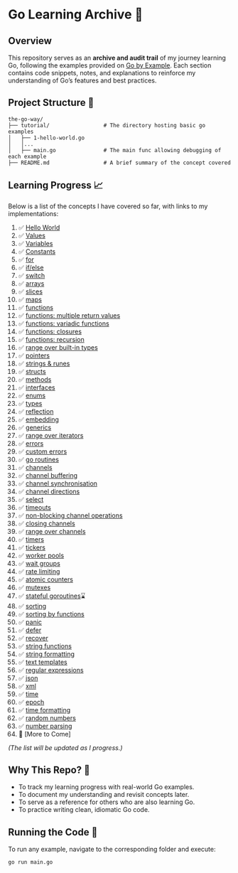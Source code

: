# Go Learning Archive 📜

## Overview

This repository serves as an **archive and audit trail** of my journey learning Go, following the examples provided on [Go by Example](https://gobyexample.com/). Each section contains code snippets, notes, and explanations to reinforce my understanding of Go’s features and best practices.

## Project Structure 🌳

```
the-go-way/
├── tutorial/                 # The directory hosting basic go examples
│   ├── 1-hello-world.go
│   │...
│   ├── main.go               # The main func allowing debugging of each example
├── README.md                 # A brief summary of the concept covered
```

## Learning Progress 📈

Below is a list of the concepts I have covered so far, with links to my implementations:

1. ✅ [Hello World](tutorial/01-hello-world.go/)
1. ✅ [Values](tutorial/02-values.go/)
1. ✅ [Variables](tutorial/03-variables.go/)
1. ✅ [Constants](tutorial/04-constants.go/)
1. ✅ [for](tutorial/05-for.go/)
1. ✅ [if/else](tutorial/06-if-else.go/)
1. ✅ [switch](tutorial/07-switch.go/)
1. ✅ [arrays](tutorial/08-arrays.go/)
1. ✅ [slices](tutorial/09-slices.go/)
1. ✅ [maps](tutorial/10-maps.go/)
1. ✅ [functions](tutorial/11-functions.go/)
1. ✅ [functions: multiple return values](tutorial/12-multiple-return-values.go/)
1. ✅ [functions: variadic functions](tutorial/13-variadic-functions.go/)
1. ✅ [functions: closures](tutorial/14-closures.go/)
1. ✅ [functions: recursion](tutorial/15-recursion.go/)
1. ✅ [range over built-in types](tutorial/16-range-over-built-in-types.go/)
1. ✅ [pointers](tutorial/17-pointers.go/)
1. ✅ [strings & runes](tutorial/18-strings-and-runes.go/)
1. ✅ [structs](tutorial/19-structs.go/)
1. ✅ [methods](tutorial/20-methods.go/)
1. ✅ [interfaces](tutorial/21-interfaces.go/)
1. ✅ [enums](tutorial/22-enums.go/)
1. ✅ [types](tutorial/23-types.go/)
1. ✅ [reflection](tutorial/24-reflection.go/)
1. ✅ [embedding](tutorial/25-embedding.go/)
1. ✅ [generics](tutorial/26-generics.go/)
1. ✅ [range over iterators](tutorial/27-range-over-iterators.go/)
1. ✅ [errors](tutorial/28-errors.go/)
1. ✅ [custom errors](tutorial/29-custom-errors.go/)
1. ✅ [go routines](tutorial/30-go-routines.go/)
1. ✅ [channels](tutorial/31-channels.go/)
1. ✅ [channel buffering](tutorial/32-channel-buffering.go/)
1. ✅ [channel synchronisation](tutorial/33-channel-synchronization.go/)
1. ✅ [channel directions](tutorial/34-channel-directions.go/)
1. ✅ [select](tutorial/35-select.go/)
1. ✅ [timeouts](tutorial/36-timeouts.go/)
1. ✅ [non-blocking channel operations](tutorial/37-non-blocking-channel-operations.go/)
1. ✅ [closing channels](tutorial/38-closing-channels.go/)
1. ✅ [range over channels](tutorial/39-range-over-channels.go/)
1. ✅ [timers](tutorial/40-timers.go/)
1. ✅ [tickers](tutorial/41-tickers.go/)
1. ✅ [worker pools](tutorial/42-worker-pools.go/)
1. ✅ [wait groups](tutorial/43-wait-groups.go/)
1. ✅ [rate limiting](tutorial/44-rate-limiting.go/)
1. ✅ [atomic counters](tutorial/45-atomic-counters.go/)
1. ✅ [mutexes](tutorial/46-mutexes.go/)
1. ✅ [stateful goroutines](tutorial/47-stateful-goroutines.go/)⌛
1. ✅ [sorting](tutorial/48-sorting.go/)
1. ✅ [sorting by functions](tutorial/49-sorting-by-functions.go/)
1. ✅ [panic](tutorial/50-panic.go/)
1. ✅ [defer](tutorial/51-defer.go/)
1. ✅ [recover](tutorial/52-recover.go/)
1. ✅ [string functions](tutorial/53-string-functions.go/)
1. ✅ [string formatting](tutorial/54-string-formatting.go/)
1. ✅ [text templates](tutorial/55-text-templates.go/)
1. ✅ [regular expressions](tutorial/56-regular-expressions.go/)
1. ✅ [json](tutorial/57-json.go/)
1. ✅ [xml](tutorial/58-xml.go/)
1. ✅ [time](tutorial/59-time.go/)
1. ✅ [epoch](tutorial/60-epoch.go/)
1. ✅ [time formatting](tutorial/61-time-formatting.go/)
1. ✅ [random numbers](tutorial/62-random-numbers.go/)
1. ✅ [number parsing](tutorial/63-number-parsing.go/)
1. 🔄 [More to Come]

_(The list will be updated as I progress.)_

## Why This Repo? 🤔

- To track my learning progress with real-world Go examples.
- To document my understanding and revisit concepts later.
- To serve as a reference for others who are also learning Go.
- To practice writing clean, idiomatic Go code.

## Running the Code 🏃

To run any example, navigate to the corresponding folder and execute:

```sh
go run main.go
```
